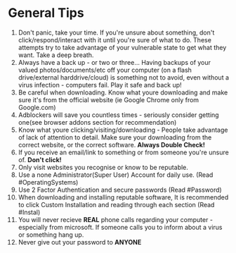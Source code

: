# **General Tips**

1. Don't panic, take your time. If you're unsure about something, don't click/respond/interact with it until you're sure of what to do. These attempts try to take advantage of your vulnerable state to get what they want. Take a deep breath.
2. Always have a back up - or two or three... Having backups of your valued photos/documents/etc off your computer \(on a flash drive/external harddrive/cloud\) is something not to avoid, even without a virus infection - computers fail. Play it safe and back up!
3. Be careful when downloading. Know what youre downloading and make sure it's from the official website \(ie Google Chrome only from Google.com\)
4. Adblockers will save you countless times - seriously consider getting one\(see browser addons section for recommendation\)
5. Know what youre clicking/visiting/downloading - People take advantage of lack of attention to detail. Make sure your downloading from the correct website, or the correct software. **Always Double Check!**
6. If you receive an email/link to something or from someone you're unsure of. **Don't click!**
7. Only visit websites you recognise or know to be reputable.
8. Use a none Administrator\(Super User\) Account for daily use. \(Read \#OperatingSystems\)
9. Use 2 Factor Authentication and secure passwords \(Read \#Password\)
10. When downloading and installing reputable software, It is recommended to click Custom Installation and reading through each section \(Read \#Instal\)
11. You will never recieve **REAL** phone calls regarding your computer - especially from microsoft. If someone calls you to inform about a virus or something hang up.
12. Never give out your password to **ANYONE**



